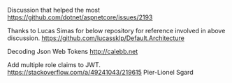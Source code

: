 Discussion that helped the most
https://github.com/dotnet/aspnetcore/issues/2193

Thanks to Lucas Simas for below repository for reference involved in above discussion.
https://github.com/lucassklp/Default.Architecture 

Decoding Json Web Tokens
http://calebb.net

Add multiple role claims to JWT. 
https://stackoverflow.com/a/49241043/219615 Pier-Lionel Sgard
